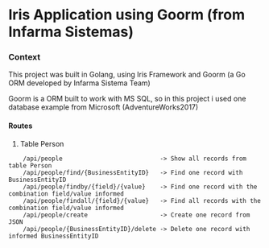 # Iris Application using Goorm (from Infarma Sistemas)
### Context
This project was built in Golang, using Iris Framework and Goorm 
(a Go ORM developed by Infarma Sistema Team)

Goorm is a ORM built to work with MS SQL, so in this project i used one
database example from Microsoft (AdventureWorks2017)

#### Routes
1. Table Person

```
    /api/people                           -> Show all records from table Person
    /api/people/find/{BusinessEntityID}   -> Find one record with BusinessEntityID
    /api/people/findby/{field}/{value}    -> Find one record with the combination field/value informed
    /api/people/findall/{field}/{value}   -> Find all records with the combination field/value informed
    /api/people/create                    -> Create one record from JSON 
    /api/people/{BusinessEntityID}/delete -> Delete one record with informed BusinessEntityID  
```

